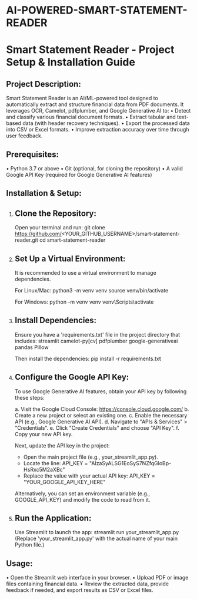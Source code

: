 # AI-POWERED-SMART-STATEMENT-READER

Smart Statement Reader - Project Setup & Installation Guide
=============================================================

Project Description:
--------------------
Smart Statement Reader is an AI/ML-powered tool designed to automatically extract and structure financial data from PDF documents. It leverages OCR, Camelot, pdfplumber, and Google Generative AI to:
 • Detect and classify various financial document formats.
 • Extract tabular and text-based data (with header recovery techniques).
 • Export the processed data into CSV or Excel formats.
 • Improve extraction accuracy over time through user feedback.

Prerequisites:
--------------
 • Python 3.7 or above
 • Git (optional, for cloning the repository)
 • A valid Google API Key (required for Google Generative AI features)

Installation & Setup:
---------------------

1. Clone the Repository:
   -----------------------
   Open your terminal and run:
     git clone https://github.com/<YOUR_GITHUB_USERNAME>/smart-statement-reader.git
     cd smart-statement-reader

2. Set Up a Virtual Environment:
   -------------------------------
   It is recommended to use a virtual environment to manage dependencies.
   
   For Linux/Mac:
     python3 -m venv venv
     source venv/bin/activate
   
   For Windows:
     python -m venv venv
     venv\Scripts\activate

3. Install Dependencies:
   -----------------------
   Ensure you have a 'requirements.txt' file in the project directory that includes:
     streamlit
     camelot-py[cv]
     pdfplumber
     google-generativeai
     pandas
     Pillow
     
   Then install the dependencies:
     pip install -r requirements.txt

4. Configure the Google API Key:
   -------------------------------
   To use Google Generative AI features, obtain your API key by following these steps:
   
   a. Visit the Google Cloud Console: https://console.cloud.google.com/
   b. Create a new project or select an existing one.
   c. Enable the necessary API (e.g., Google Generative AI API).
   d. Navigate to "APIs & Services" > "Credentials".
   e. Click "Create Credentials" and choose "API Key".
   f. Copy your new API key.
   
   Next, update the API key in the project:
     - Open the main project file (e.g., your_streamlit_app.py).
     - Locate the line:
         API_KEY = "AIzaSyALSG1EoSyS7NZfqGloBp-HsRxc5M2aXBc"
     - Replace the value with your actual API key:
         API_KEY = "YOUR_GOOGLE_API_KEY_HERE"
     
   Alternatively, you can set an environment variable (e.g., GOOGLE_API_KEY) and modify the code to read from it.

5. Run the Application:
   -----------------------
   Use Streamlit to launch the app:
     streamlit run your_streamlit_app.py
   (Replace 'your_streamlit_app.py' with the actual name of your main Python file.)

Usage:
------
 • Open the Streamlit web interface in your browser.
 • Upload PDF or image files containing financial data.
 • Review the extracted data, provide feedback if needed, and export results as CSV or Excel files.



